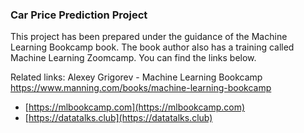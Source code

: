 ### Car Price Prediction Project

This project has been prepared under the guidance of the Machine Learning Bookcamp book. The book author also has a training called Machine Learning Zoomcamp. You can find the links below.

Related links:
Alexey Grigorev - Machine Learning Bookcamp https://www.manning.com/books/machine-learning-bookcamp
* [https://mlbookcamp.com](https://mlbookcamp.com)
* [https://datatalks.club](https://datatalks.club)